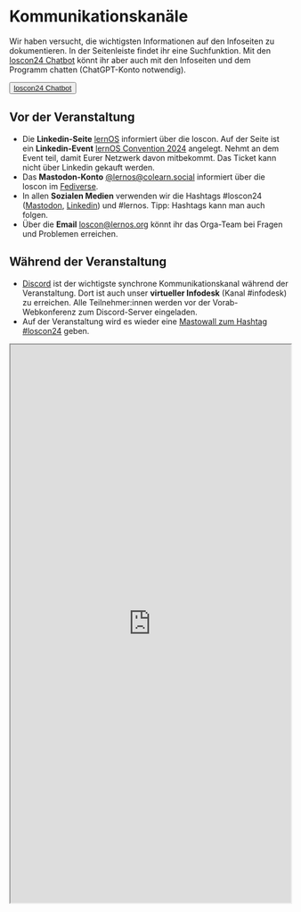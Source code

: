 # Kommunikationskanäle
Wir haben versucht, die wichtigsten Informationen auf den Infoseiten zu dokumentieren. In der Seitenleiste findet ihr eine Suchfunktion. Mit den [loscon24 Chatbot](https://chatgpt.com/g/g-HU2NyTzOF-loscon24-chatbot) könnt ihr aber auch mit den Infoseiten und dem Programm chatten (ChatGPT-Konto notwendig).

<button type="button"><a href="https://chatgpt.com/g/g-HU2NyTzOF-loscon24-chatbot" target="_blank">loscon24 Chatbot</a></button>

## Vor der Veranstaltung
- Die **Linkedin-Seite** [lernOS](https://www.linkedin.com/showcase/28494203/) informiert über die loscon. Auf der Seite ist ein **Linkedin-Event** [lernOS Convention 2024](https://www.linkedin.com/events/7154408147812499456/comments/) angelegt. Nehmt an dem Event teil, damit Eurer Netzwerk davon mitbekommt. Das Ticket kann nicht über Linkedin gekauft werden.
- Das **Mastodon-Konto** [@lernos@colearn.social](https://colearn.social/@simondueckert) informiert über die loscon im [Fediverse](https://de.wikipedia.org/wiki/Fediverse).
- In allen **Sozialen Medien** verwenden wir die Hashtags #loscon24 ([Mastodon](https://colearn.social/tags/loscon24), [Linkedin](https://www.linkedin.com/feed/hashtag/?keywords=loscon24)) und #lernos. Tipp: Hashtags kann man auch folgen.
- Über die **Email** [loscon@lernos.org](mailto:loscon@lernos.org) könnt ihr das Orga-Team bei Fragen und Problemen erreichen.

## Während der Veranstaltung
- [Discord](discord.md) ist der wichtigste synchrone Kommunikationskanal während der Veranstaltung. Dort ist auch unser **virtueller Infodesk** (Kanal #infodesk) zu erreichen. Alle Teilnehmer:innen werden vor der Vorab-Webkonferenz zum Discord-Server eingeladen.
- Auf der Veranstaltung wird es wieder eine [Mastowall zum Hashtag #loscon24](https://cogneon.github.io/mastowall/?hashtags=loscon24,lernos,kimooc24&server=https://mastodon.social) geben.

<iframe src="https://cogneon.github.io/mastowall/?hashtags=loscon24,lernos&server=https://mastodon.social" title="loscon24 Mastowall" width="100%" height="1000"></iframe>